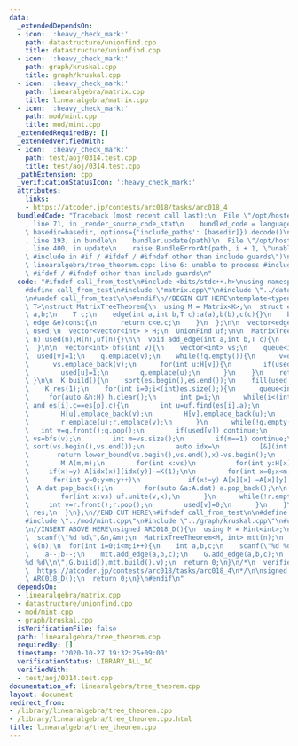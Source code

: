 ```yaml
---
data:
  _extendedDependsOn:
  - icon: ':heavy_check_mark:'
    path: datastructure/unionfind.cpp
    title: datastructure/unionfind.cpp
  - icon: ':heavy_check_mark:'
    path: graph/kruskal.cpp
    title: graph/kruskal.cpp
  - icon: ':heavy_check_mark:'
    path: linearalgebra/matrix.cpp
    title: linearalgebra/matrix.cpp
  - icon: ':heavy_check_mark:'
    path: mod/mint.cpp
    title: mod/mint.cpp
  _extendedRequiredBy: []
  _extendedVerifiedWith:
  - icon: ':heavy_check_mark:'
    path: test/aoj/0314.test.cpp
    title: test/aoj/0314.test.cpp
  _pathExtension: cpp
  _verificationStatusIcon: ':heavy_check_mark:'
  attributes:
    links:
    - https://atcoder.jp/contests/arc018/tasks/arc018_4
  bundledCode: "Traceback (most recent call last):\n  File \"/opt/hostedtoolcache/Python/3.9.0/x64/lib/python3.9/site-packages/onlinejudge_verify/documentation/build.py\"\
    , line 71, in _render_source_code_stat\n    bundled_code = language.bundle(stat.path,\
    \ basedir=basedir, options={'include_paths': [basedir]}).decode()\n  File \"/opt/hostedtoolcache/Python/3.9.0/x64/lib/python3.9/site-packages/onlinejudge_verify/languages/cplusplus.py\"\
    , line 193, in bundle\n    bundler.update(path)\n  File \"/opt/hostedtoolcache/Python/3.9.0/x64/lib/python3.9/site-packages/onlinejudge_verify/languages/cplusplus_bundle.py\"\
    , line 400, in update\n    raise BundleErrorAt(path, i + 1, \"unable to process\
    \ #include in #if / #ifdef / #ifndef other than include guards\")\nonlinejudge_verify.languages.cplusplus_bundle.BundleErrorAt:\
    \ linearalgebra/tree_theorem.cpp: line 6: unable to process #include in #if /\
    \ #ifdef / #ifndef other than include guards\n"
  code: "#ifndef call_from_test\n#include <bits/stdc++.h>\nusing namespace std;\n\n\
    #define call_from_test\n#include \"matrix.cpp\"\n#include \"../datastructure/unionfind.cpp\"\
    \n#undef call_from_test\n\n#endif\n//BEGIN CUT HERE\ntemplate<typename K, typename\
    \ T>\nstruct MatrixTreeTheorem{\n  using M = Matrix<K>;\n  struct edge{\n    int\
    \ a,b;\n    T c;\n    edge(int a,int b,T c):a(a),b(b),c(c){}\n    bool operator<(const\
    \ edge &e)const{\n      return c<e.c;\n    }\n  };\n\n  vector<edge> es;\n  vector<int>\
    \ used;\n  vector<vector<int> > H;\n  UnionFind uf;\n\n  MatrixTreeTheorem(int\
    \ n):used(n),H(n),uf(n){}\n\n  void add_edge(int a,int b,T c){\n    es.emplace_back(a,b,c);\n\
    \  }\n\n  vector<int> bfs(int v){\n    vector<int> vs;\n    queue<int> q;\n  \
    \  used[v]=1;\n    q.emplace(v);\n    while(!q.empty()){\n      v=q.front();q.pop();\n\
    \      vs.emplace_back(v);\n      for(int u:H[v]){\n        if(used[u]) continue;\n\
    \        used[u]=1;\n        q.emplace(u);\n      }\n    }\n    return vs;\n \
    \ }\n\n  K build(){\n    sort(es.begin(),es.end());\n    fill(used.begin(),used.end(),0);\n\
    \    K res(1);\n    for(int i=0;i<(int)es.size();){\n      queue<int> q,r;\n \
    \     for(auto &h:H) h.clear();\n      int p=i;\n      while(i<(int)es.size()\
    \ and es[i].c==es[p].c){\n        int u=uf.find(es[i].a);\n        int v=uf.find(es[i++].b);\n\
    \        H[u].emplace_back(v);\n        H[v].emplace_back(u);\n        q.emplace(u);q.emplace(v);\n\
    \        r.emplace(u);r.emplace(v);\n      }\n      while(!q.empty()){\n     \
    \   int v=q.front();q.pop();\n        if(used[v]) continue;\n        vector<int>\
    \ vs=bfs(v);\n        int m=vs.size();\n        if(m==1) continue;\n\n       \
    \ sort(vs.begin(),vs.end());\n        auto idx=\n          [&](int x){\n     \
    \       return lower_bound(vs.begin(),vs.end(),x)-vs.begin();\n          };\n\
    \        M A(m,m);\n        for(int x:vs)\n          for(int y:H[x])\n       \
    \     if(x!=y) A[idx(x)][idx(y)]-=K(1);\n\n        for(int x=0;x<m;x++)\n    \
    \      for(int y=0;y<m;y++)\n            if(x!=y) A[x][x]-=A[x][y];\n\n      \
    \  A.dat.pop_back();\n        for(auto &a:A.dat) a.pop_back();\n\n        res*=A.determinant();\n\
    \        for(int x:vs) uf.unite(v,x);\n      }\n      while(!r.empty()){\n   \
    \     int v=r.front();r.pop();\n        used[v]=0;\n      }\n    }\n    return\
    \ res;\n  }\n};\n//END CUT HERE\n#ifndef call_from_test\n\n#define call_from_test\n\
    #include \"../mod/mint.cpp\"\n#include \"../graph/kruskal.cpp\"\n#undef call_from_test\n\
    \n//INSERT ABOVE HERE\nsigned ARC018_D(){\n  using M = Mint<int>;\n  int n,m;\n\
    \  scanf(\"%d %d\",&n,&m);\n  MatrixTreeTheorem<M, int> mtt(n);\n  Kruskal<int>\
    \ G(n);\n  for(int i=0;i<m;i++){\n    int a,b,c;\n    scanf(\"%d %d %d\",&a,&b,&c);\n\
    \    a--;b--;\n    mtt.add_edge(a,b,c);\n    G.add_edge(a,b,c);\n  }\n  printf(\"\
    %d %d\\n\",G.build(),mtt.build().v);\n  return 0;\n}\n/*\n  verified on 2018/10/30\n\
    \  https://atcoder.jp/contests/arc018/tasks/arc018_4\n*/\n\nsigned main(){\n \
    \ ARC018_D();\n  return 0;\n}\n#endif\n"
  dependsOn:
  - linearalgebra/matrix.cpp
  - datastructure/unionfind.cpp
  - mod/mint.cpp
  - graph/kruskal.cpp
  isVerificationFile: false
  path: linearalgebra/tree_theorem.cpp
  requiredBy: []
  timestamp: '2020-10-27 19:32:25+09:00'
  verificationStatus: LIBRARY_ALL_AC
  verifiedWith:
  - test/aoj/0314.test.cpp
documentation_of: linearalgebra/tree_theorem.cpp
layout: document
redirect_from:
- /library/linearalgebra/tree_theorem.cpp
- /library/linearalgebra/tree_theorem.cpp.html
title: linearalgebra/tree_theorem.cpp
---
```

